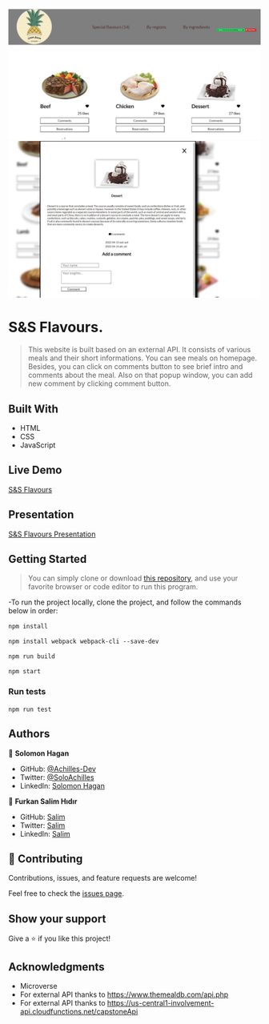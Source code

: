 ![ScreenShot](/src/assets/images/projectscreenshot1.jpg)
![ScreenShot](/src/assets/images/projectscreenshot2.jpg)
# S&S Flavours.

> This website is built based on an external API. It consists of various meals and their short informations. You can see meals on homepage. Besides, you can click on comments button to see brief intro and comments about the meal. Also on that popup window, you can add new comment by clicking comment button.

## Built With

- HTML
- CSS
- JavaScript

## Live Demo

[S&S Flavours](https://fsher07.github.io/JavaScript-group-capstone/dist)

## Presentation
[S&S Flavours Presentation](https://www.youtube.com/watch?v=eU37lI5AUOk)
## Getting Started

> You can simply clone or download [this repository](https://github.com/Fsher07/JavaScript-group-capstone.git), and use your favorite browser or code editor to run this program.

-To run the project locally, clone the project, and follow the commands below in order:

```
npm install
```

```
npm install webpack webpack-cli --save-dev
```
```
npm run build
```
```
npm start
```
### Run tests

```
npm run test
```
## Authors

👤 **Solomon Hagan**

- GitHub: [@Achilles-Dev](https://github.com/Achilles-Dev/)
- Twitter: [@SoloAchilles](https://twitter.com/SoloAchilles/)
- LinkedIn: [Solomon Hagan](https://www.linkedin.com/in/solomon-hagan/)


👤 **Furkan Salim Hıdır**

- GitHub: [Salim](https://github.com/Fsher07)
- Twitter: [Salim](https://twitter.com/furkansalimhdr1)
- LinkedIn: [Salim](https://www.linkedin.com/in/furkan-salim-h%C4%B1d%C4%B1r-3441ab1b2/)

## 🤝 Contributing

Contributions, issues, and feature requests are welcome!

Feel free to check the [issues page](https://github.com/Fsher07/JavaScript-group-capstone/issues).

## Show your support

Give a ⭐️ if you like this project!

## Acknowledgments

- Microverse
- For external API thanks to https://www.themealdb.com/api.php
- For external API thanks to https://us-central1-involvement-api.cloudfunctions.net/capstoneApi
